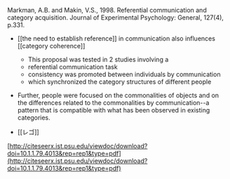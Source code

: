 
Markman, A.B. and Makin, V.S., 1998. Referential communication and category acquisition. Journal of Experimental Psychology: General, 127(4), p.331.
- [[the need to establish reference]] in communication also influences [[category coherence]]
    - This proposal was tested in 2 studies involving a
    - referential communication task
    - consistency was promoted between individuals by communication
    - which synchronized the category structures of different people
- Further, people were focused on the commonalities of objects and on the differences related to the commonalities by communication--a pattern that is compatible with what has been observed in existing categories.

- [[レゴ]]

[http://citeseerx.ist.psu.edu/viewdoc/download?doi=10.1.1.79.4013&rep=rep1&type=pdf](http://citeseerx.ist.psu.edu/viewdoc/download?doi=10.1.1.79.4013&rep=rep1&type=pdf)
